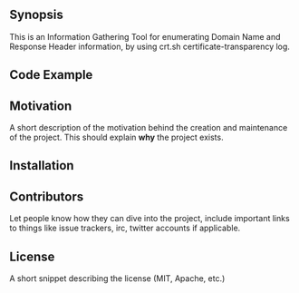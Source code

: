 ## Synopsis

This is an Information Gathering Tool for enumerating Domain Name and Response Header information, by using crt.sh certificate-transparency log. 

## Code Example


## Motivation

A short description of the motivation behind the creation and maintenance of the project. This should explain **why** the project exists.

## Installation


## Contributors

Let people know how they can dive into the project, include important links to things like issue trackers, irc, twitter accounts if applicable.

## License

A short snippet describing the license (MIT, Apache, etc.)
